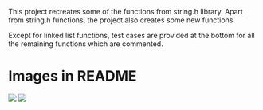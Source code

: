 This project recreates some of the functions from string.h library. Apart from string.h functions, the
project also creates some new functions.

Except for linked list functions, test cases are provided at the bottom for all the remaining functions which are commented.

# Images in README
<img src="https://github.com/mohammadbutt/C-Library-Libft/blob/master/libft_unit_test_1.png">
<img src="https://github.com/mohammadbutt/C-Library-Libft/blob/master/libft_unit_test_2.png">
